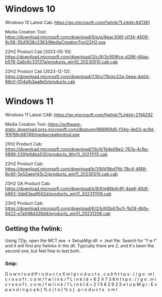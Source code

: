 # Windows 10
Windows 10 Latest Cab: https://go.microsoft.com/fwlink/?LinkId=841361

Media Creation Tool: https://download.microsoft.com/download/9/e/a/9eac306f-d134-4609-9c58-35d1638c2363/MediaCreationTool22H2.exe

22H2 Product Cab [2023-05-10]: https://download.microsoft.com/download/3/c/9/3c959fca-d288-46aa-b578-2a6c6c33137a/products_win10_20230510.cab.cab

22H2 Product Cab [2023-12-12]: https://download.microsoft.com/download/7/9/c/79cbc22a-0eea-4a0d-89c0-054a1b3aa8e0/products.cab


# Windows 11
Windows 11 Latest CAB: https://go.microsoft.com/fwlink/?LinkId=2156292

Media Creation Tool: https://software-static.download.prss.microsoft.com/dbazure/988969d5-f34g-4e03-ac9d-1f9786c66749/mediacreationtool.exe

21H2 Product Cab: https://download.microsoft.com/download/1/b/4/1b4e06e2-767a-4c9a-9899-230fe94ba530/products_Win11_20211115.cab

22H2 Product Cab: https://download.microsoft.com/download/b/1/9/b19bd7fd-78c4-4f88-8c40-3e52aee143c2/products_win11_20230510.cab.cab

23H2 GA Product Cab: https://download.microsoft.com/download/e/8/6/e86b4c6f-4ae8-40df-b983-3de63ea9502d/products_win11_202311109.cab

23H2 Product Cab: https://download.microsoft.com/download/6/2/b/62b47bc5-1b28-4bfa-9422-e7a098d326d4/products_win11_20231208.cab

## Getting the fwlink:

Using 7Zip, open the MCT.exe -> SetupMgr.dll -> .text file.  Search for "f w l" and it will find any fwlinks in the dll.  Typically there are 2, and it's been the second one, but feel free to test both.

### Snip:

D o w n l o a d P r o d u c t s X m l     p r o d u c t s . c a b         h t t p s : / / g o . m i c r o s o f t . c o m / f w l i n k / ? L i n k I d = 6 2 4 7 3 6     h t t p s : / / g o . m i c r o s o f t . c o m / f w l i n k / ? L i n k I d = 2 1 5 6 2 9 2   S e t u p M g r :   E x p a n d i n g   c a b   [ % s ]   t o   [ % s ] .   p r o d u c t s . x m l   
